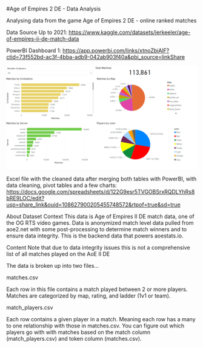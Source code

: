 #Age of Empires 2 DE - Data Analysis

Analysing data from the game Age of Empires 2 DE - online ranked matches

Data Source Up to 2021: https://www.kaggle.com/datasets/jerkeeler/age-of-empires-ii-de-match-data

PowerBI Dashboard 1: https://app.powerbi.com/links/xtnoZbiAlF?ctid=73f552bd-ac3f-4bba-adb9-042ab903f40a&pbi_source=linkShare

![PowerBI Dashboard1](https://github.com/silvafilipeuk/aoe2DE-dataanalysis/blob/main/images/dashboard1.png?raw=true)

Excel file with the cleaned data after merging both tables with PowerBI, with data cleaning, pivot tables and a few charts:
https://docs.google.com/spreadsheets/d/122G9esr5TVGOBSrxRQDLYhRs8bRE9LOC/edit?usp=share_link&ouid=108627900205455748572&rtpof=true&sd=true

About Dataset
Context
This data is Age of Empires II DE match data, one of the OG RTS video games. Data is anonymized match level data pulled from aoe2.net with some post-processing to determine match winners and to ensure data integrity. This is the backend data that powers aoestats.io.

Content
Note that due to data integrity issues this is not a comprehensive list of all matches played on the AoE II DE

The data is broken up into two files…

matches.csv

Each row in this file contains a match played between 2 or more players. Matches are categorized by map, rating, and ladder (1v1 or team).

match_players.csv

Each row contains a given player in a match. Meaning each row has a many to one relationship with those in matches.csv. You can figure out which players go with with matches based on the match column (match_players.csv) and token column (matches.csv).
